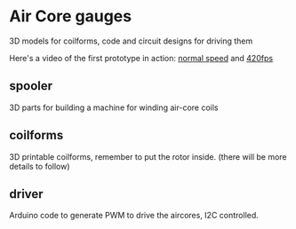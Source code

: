 # Air Core gauges

3D models for coilforms, code and circuit designs for driving them

Here's a video of the first prototype in action: [normal speed][1] and [420fps][2]

[1]: http://www.youtube.com/watch?v=vhqzZveLjwU
[2]: http://www.youtube.com/watch?v=AHGWKIlYg_o

## spooler

3D parts for building a machine for winding air-core coils

## coilforms

3D printable coilforms, remember to put the rotor inside. (there will be more details to follow)

## driver

Arduino code to generate PWM to drive the aircores, I2C controlled.